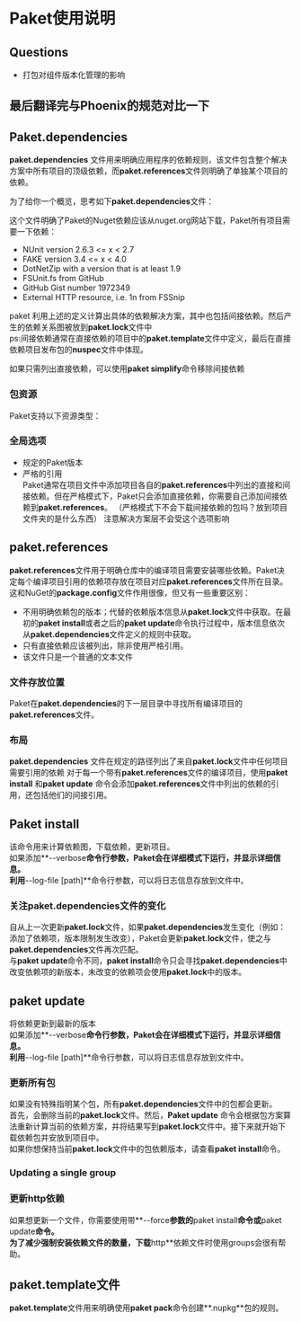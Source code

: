 # Paket使用说明
## Questions

* 打包对组件版本化管理的影响
## 最后翻译完与Phoenix的规范对比一下
## Paket.dependencies
**paket.dependencies** 文件用来明确应用程序的依赖规则，该文件包含整个解决方案中所有项目的顶级依赖，而**paket.references**文件则明确了单独某个项目的依赖。    

为了给你一个概览，思考如下**paket.dependencies**文件：    

这个文件明确了Paket的Nuget依赖应该从nuget.org网站下载，Paket所有项目需要一下依赖：    
* NUnit version 2.6.3 <= x < 2.7 
* FAKE version 3.4 <= x < 4.0 
* DotNetZip with a version that is at least 1.9 
* FSUnit.fs from GitHub
* GitHub Gist number 1972349 
* External HTTP resource, i.e. 1n from FSSnip    

paket 利用上述的定义计算出具体的依赖解决方案，其中也包括间接依赖。然后产生的依赖关系图被放到**paket.lock**文件中    
ps:间接依赖通常在直接依赖的项目中的**paket.template**文件中定义，最后在直接依赖项目发布包的**nuspec**文件中体现。

如果只需列出直接依赖，可以使用**paket simplify**命令移除间接依赖    
### 包资源
Paket支持以下资源类型：    
### 全局选项
* 规定的Paket版本
* 严格的引用    
Paket通常在项目文件中添加项目各自的**paket.references**中列出的直接和间接依赖。但在严格模式下，Paket只会添加直接依赖，你需要自己添加间接依赖到**paket.references**。 （严格模式下不会下载间接依赖的包吗？放到项目文件夹的是什么东西） 
注意解决方案层不会受这个选项影响

## paket.references
**paket.references**文件用于明确仓库中的编译项目需要安装哪些依赖。Paket决定每个编译项目引用的依赖项存放在项目对应**paket.references**文件所在目录。    
这和NuGet的**package.config**文件作用很像，但又有一些重要区别：    
* 不用明确依赖包的版本；代替的依赖版本信息从**paket.lock**文件中获取。在最初的**paket install**或者之后的**paket update**命令执行过程中，版本信息依次从**paket.dependencies**文件定义的规则中获取。    
* 只有直接依赖应该被列出，除非使用严格引用。    
* 该文件只是一个普通的文本文件    

### 文件存放位置
Paket在**paket.dependencies**的下一层目录中寻找所有编译项目的**paket.references**文件。
### 布局
**paket.dependencies** 文件在规定的路径列出了来自**paket.lock**文件中任何项目需要引用的依赖
对于每一个带有**paket.references**文件的编译项目，使用**paket install** 和**paket update** 命令会添加**paket.references**文件中列出的依赖的引用，还包括他们的间接引用。    
## Paket install
该命令用来计算依赖图，下载依赖，更新项目。    
如果添加**--verbose**命令行参数，Paket会在详细模式下运行，并显示详细信息。   
利用**--log-file [path]**命令行参数，可以将日志信息存放到文件中。    
### 关注**paket.dependencies**文件的变化
自从上一次更新**paket.lock**文件，如果**paket.dependencies**发生变化（例如：添加了依赖项，版本限制发生改变），Paket会更新**paket.lock**文件，使之与**paket.dependencies**文件再次匹配。    
与**paket update**命令不同，**paket install**命令只会寻找**paket.dependencies**中改变依赖项的新版本，未改变的依赖项会使用**paket.lock**中的版本。
## paket update
将依赖更新到最新的版本    
如果添加**--verbose**命令行参数，Paket会在详细模式下运行，并显示详细信息。   
利用**--log-file [path]**命令行参数，可以将日志信息存放到文件中。
### 更新所有包
如果没有特殊指明某个包，所有**paket.dependencies**文件中的包都会更新。    
首先，会删除当前的**paket.lock**文件。然后，**Paket update** 命令会根据包方案算法重新计算当前的依赖方案，并将结果写到**paket.lock**文件中。接下来就开始下载依赖包并安放到项目中。    
如果你想保持当前**paket.lock**文件中的包依赖版本，请查看**paket install**命令。
### Updating a single group
### 更新**http**依赖
如果想更新一个文件，你需要使用带**--force**参数的**paket install**命令或**paket update**命令。    
为了减少强制安装依赖文件的数量，下载**http**依赖文件时使用groups会很有帮助。
## paket.template文件
**paket.template**文件用来明确使用**paket pack**命令创建**.nupkg**包的规则。